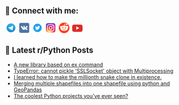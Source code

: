 ## 🔎 Connect with me:
[<img src="https://github.com/bullbesh/bullbesh/blob/main/images/Telegram.png" width="32" height="32" />](https://t.me/bullbesh)
[<img src="https://github.com/bullbesh/bullbesh/blob/main/images/VK.png" width="32" height="32" />](https://vk.com/bullbesh)
[<img src="https://github.com/bullbesh/bullbesh/blob/main/images/Twitter.png" width="32" height="32" />](https://twitter.com/bullbesh1)
[<img src="https://github.com/bullbesh/bullbesh/blob/main/images/Instagram.png" width="32" height="32" />](https://www.instagram.com/bullbesh)
[<img src="https://github.com/bullbesh/bullbesh/blob/main/images/Reddit.png" width="32" height="32" />](https://www.reddit.com/user/bullbesh)
[<img src="https://github.com/bullbesh/bullbesh/blob/main/images/YouTube.png" width="32" height="32" />](https://www.youtube.com/channel/UCtfjRs6uzgq5mfm8S06WTcg)

## 📕 Latest r/Python Posts
<!-- BLOG-POST-LIST:START -->
- [A new library based on ex command](https://www.reddit.com/r/Python/comments/w6zjze/a_new_library_based_on_ex_command/)
- [TypeError: cannot pickle &#39;SSLSocket&#39; object with Multiprocessing](https://www.reddit.com/r/Python/comments/w6ywuh/typeerror_cannot_pickle_sslsocket_object_with/)
- [I learned how to make the millionth snake clone in existence.](https://www.reddit.com/r/Python/comments/w6yjty/i_learned_how_to_make_the_millionth_snake_clone/)
- [Merging multiple shapefiles into one shapefile using python and GeoPandas](https://www.reddit.com/r/Python/comments/w6xa2s/merging_multiple_shapefiles_into_one_shapefile/)
- [The coolest Python projects you&#39;ve ever seen?](https://www.reddit.com/r/Python/comments/w6wvq6/the_coolest_python_projects_youve_ever_seen/)
<!-- BLOG-POST-LIST:END -->
